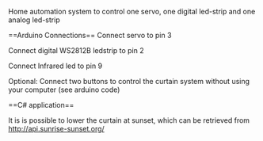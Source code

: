 Home automation system to control one servo, one digital led-strip and one analog led-strip

==Arduino Connections==
Connect servo to pin 3

Connect digital WS2812B ledstrip to pin 2

Connect Infrared led to pin 9

Optional: Connect two buttons to control the curtain system without using your computer (see arduino code)

==C# application==

It is is possible to lower the curtain at sunset, which can be retrieved from http://api.sunrise-sunset.org/




